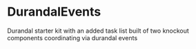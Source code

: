 # DurandalEvents
Durandal starter kit with an added task list built of two knockout components coordinating via durandal events
